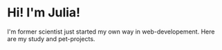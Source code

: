 <h1>Hi! I'm Julia!</h1>
<p>I'm former scientist just started my own way in web-developement. Here are my study and pet-projects.</p>

